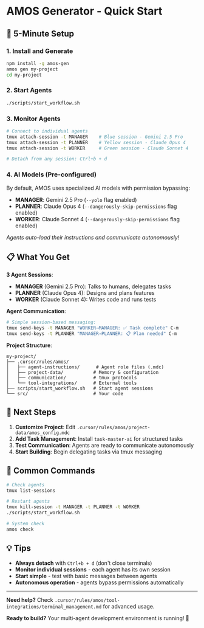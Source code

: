 # AMOS Generator - Quick Start

## 🚀 **5-Minute Setup**

### 1. Install and Generate
```bash
npm install -g amos-gen
amos gen my-project
cd my-project
```

### 2. Start Agents
```bash
./scripts/start_workflow.sh
```

### 3. Monitor Agents
```bash
# Connect to individual agents
tmux attach-session -t MANAGER    # Blue session - Gemini 2.5 Pro
tmux attach-session -t PLANNER    # Yellow session - Claude Opus 4  
tmux attach-session -t WORKER     # Green session - Claude Sonnet 4

# Detach from any session: Ctrl+b + d
```

### 4. AI Models (Pre-configured)
By default, AMOS uses specialized AI models with permission bypassing:
- **MANAGER**: Gemini 2.5 Pro (`--yolo` flag enabled)
- **PLANNER**: Claude Opus 4 (`--dangerously-skip-permissions` flag enabled)
- **WORKER**: Claude Sonnet 4 (`--dangerously-skip-permissions` flag enabled)

*Agents auto-load their instructions and communicate autonomously!*

## 📋 **What You Get**

**3 Agent Sessions**:
- **MANAGER** (Gemini 2.5 Pro): Talks to humans, delegates tasks
- **PLANNER** (Claude Opus 4): Designs and plans features  
- **WORKER** (Claude Sonnet 4): Writes code and runs tests

**Agent Communication**:
```bash
# Simple session-based messaging:
tmux send-keys -t MANAGER "WORKER→MANAGER: ✅ Task complete" C-m
tmux send-keys -t PLANNER "MANAGER→PLANNER: 📋 Plan needed" C-m
```

**Project Structure**:
```
my-project/
├── .cursor/rules/amos/
│   ├── agent-instructions/      # Agent role files (.mdc)
│   ├── project-data/           # Memory & configuration
│   ├── communication/          # tmux protocols
│   └── tool-integrations/      # External tools
├── scripts/start_workflow.sh   # Start agent sessions
└── src/                        # Your code
```

## 🎯 **Next Steps**

1. **Customize Project**: Edit `.cursor/rules/amos/project-data/amos_config.mdc`
2. **Add Task Management**: Install `task-master-ai` for structured tasks
3. **Test Communication**: Agents are ready to communicate autonomously
4. **Start Building**: Begin delegating tasks via tmux messaging

## 🔧 **Common Commands**

```bash
# Check agents
tmux list-sessions

# Restart agents
tmux kill-session -t MANAGER -t PLANNER -t WORKER
./scripts/start_workflow.sh

# System check
amos check
```

## 💡 **Tips**

- **Always detach** with `Ctrl+b + d` (don't close terminals)
- **Monitor individual sessions** - each agent has its own session
- **Start simple** - test with basic messages between agents
- **Autonomous operation** - agents bypass permissions automatically

---

**Need help?** Check `.cursor/rules/amos/tool-integrations/terminal_management.md` for advanced usage.

**Ready to build?** Your multi-agent development environment is running! 🎉